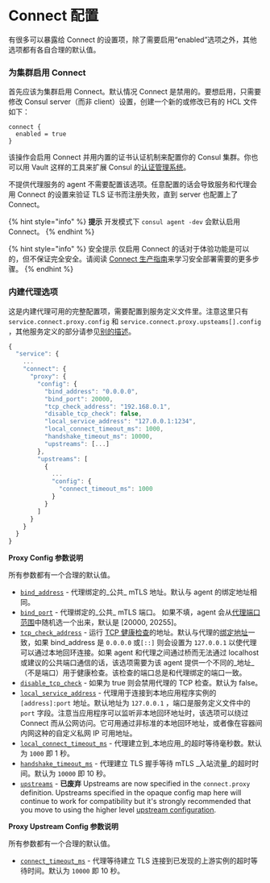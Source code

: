 # Connect 配置

有很多可以暴露给 Connect 的设置项，除了需要启用“enabled”选项之外，其他选项都有各自合理的默认值。

### 为集群启用 Connect <a id="enable-connect-on-the-cluster"></a>

首先应该为集群启用 Connect。默认情况 Connect 是禁用的。要想启用，只需要修改 Consul server（而非 client）设置，创建一个新的或修改已有的 HCL 文件如下：

```text
connect {
  enabled = true
}
```

该操作会启用 Connect 并用内置的证书认证机制来配置你的 Consul 集群。你也可以用 Vault 这样的工具来扩展 Consul 的[认证管理系统](https://kingfree.gitbook.io/consul/connect/ca)。

不提供代理服务的 agent 不需要配置该选项。任意配置的话会导致服务和代理会用 Connect 的设置来验证 TLS 证书而注册失败，直到 server 也配置上了 Connect。

{% hint style="info" %}
**提示** 开发模式下 `consul agent -dev` 会默认启用 Connect。
{% endhint %}

{% hint style="info" %}
安全提示 仅启用 Connect 的话对于体验功能是可以的，但不保证完全安全。请阅读 [Connect 生产指南](https://kingfree.gitbook.io/consul/guides/connect-production)来学习安全部署需要的更多步骤。
{% endhint %}

### 内建代理选项 <a id="built-in-proxy-options"></a>

这是内建代理可用的完整配置项，需要配置到服务定义文件里。注意这里只有 `service.connect.proxy.config` 和 `service.connect.proxy.upsteams[].config` ，其他服务定义的部分请参见[别的描述](https://kingfree.gitbook.io/consul/connect/proxies.html#managed-proxies)。

```javascript
{
  "service": {
    ...
    "connect": {
      "proxy": {
        "config": {
          "bind_address": "0.0.0.0",
          "bind_port": 20000,
          "tcp_check_address": "192.168.0.1",
          "disable_tcp_check": false,
          "local_service_address": "127.0.0.1:1234",
          "local_connect_timeout_ms": 1000,
          "handshake_timeout_ms": 10000,
          "upstreams": [...]
        },
        "upstreams": [
          {
            ...
            "config": {
              "connect_timeout_ms": 1000
            }
          }
        ]
      }
    }
  }
}
```

**Proxy Config 参数说明**

所有参数都有一个合理的默认值。

* [`bind_address`](https://www.consul.io/docs/connect/configuration.html#bind_address) - 代理绑定的_公共_ mTLS 地址。默认与 agent 的绑定地址相同。
* [`bind_port`](https://www.consul.io/docs/connect/configuration.html#bind_port) - 代理绑定的_公共_ mTLS 端口。 如果不填，agent 会从[代理端口范围](https://www.consul.io/docs/agent/options.html#proxy_min_port)中随机选一个出来，默认是 \[20000, 20255\]。
* [`tcp_check_address`](https://www.consul.io/docs/connect/configuration.html#tcp_check_address) - 运行 [TCP 健康检查](https://www.consul.io/docs/agent/checks.html)的地址。默认与代理的[绑定地址](https://www.consul.io/docs/connect/configuration.html#bind_address)一致，如果 bind\_address 是 `0.0.0.0` 或`[::]` 则会设置为 `127.0.0.1` 以使代理可以通过本地回环连接。如果 agent 和代理之间通过桥而无法通过 localhost 或建议的公共端口通信的话，该选项需要为该 agent 提供一个不同的_地址_（不是端口）用于健康检查。该检查的端口总是和代理绑定的端口一致。
* [`disable_tcp_check`](https://www.consul.io/docs/connect/configuration.html#disable_tcp_check) - 如果为 true 则会禁用代理的 TCP 检查。默认为 false。
* [`local_service_address`](https://www.consul.io/docs/connect/configuration.html#local_service_address) - 代理用于连接到本地应用程序实例的 `[address]:port` 地址。默认地址为 `127.0.0.1` ，端口是服务定义文件中的 `port` 字段。注意当应用程序可以监听非本地回环地址时，该选项可以绕过 Connect 而从公网访问。它可用通过非标准的本地回环地址，或者像在容器间内网这种的自定义私网 IP 可用地址。
* [`local_connect_timeout_ms`](https://www.consul.io/docs/connect/configuration.html#local_connect_timeout_ms) - 代理建立到_本地应用_的超时等待毫秒数。默认为 `1000` 即 1 秒。
* [`handshake_timeout_ms`](https://www.consul.io/docs/connect/configuration.html#handshake_timeout_ms) - 代理建立 TLS 握手等待 mTLS _入站流量_的超时时间。默认为 `10000` 即 10 秒。
* [`upstreams`](https://www.consul.io/docs/connect/configuration.html#upstreams) - **已废弃** Upstreams are now specified in the `connect.proxy` definition. Upstreams specified in the opaque config map here will continue to work for compatibility but it's strongly recommended that you move to using the higher level [upstream configuration](https://www.consul.io/docs/connect/proxies.html#upstream-configuration).

**Proxy Upstream Config 参数说明**

所有参数都有一个合理的默认值。

* [`connect_timeout_ms`](https://www.consul.io/docs/connect/configuration.html#connect_timeout_ms) - 代理等待建立 TLS 连接到已发现的上游实例的超时等待时间。默认为 `10000` 即 10 秒。

